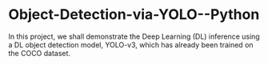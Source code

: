 # Object-Detection-via-YOLO--Python
In this project, we shall demonstrate the Deep Learning (DL) inference using a DL object detection model, YOLO-v3, which has already been trained on the COCO dataset. 
